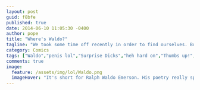 ```yaml
---
layout: post
guid: f8bfe
published: true
date: 2014-06-10 11:05:30 -0400
author: pope
title: "Where's Waldo?"
tagline: "We took some time off recently in order to find ourselves. But instead of ourselves, what we ended up finding was a newfound love of Waldo, who, interestingly enough, also needed to be found. Today, we offer up one of our many, many solutions."
category: Comics
tags: ["Waldo","penis lol","Surprise Dicks","heh hard on","Thumbs up!","THAT HOLE IS FOR EXIT ONLY!","that wasn't a very difficult one","I'll be having nightmares about that whisper"]
comments: true 
image:
  feature: /assets/img/lol/Waldo.png
  imageHover: "It's short for Ralph Waldo Emerson. His poetry really speaks to me. And my dick."
---
```


